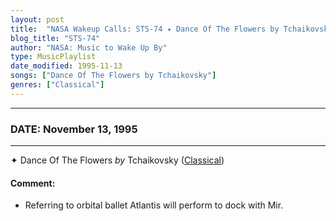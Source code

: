 ```yaml
---
layout: post
title:  "NASA Wakeup Calls: STS-74 ✦ Dance Of The Flowers by Tchaikovsky ✵ November 13, 1995"
blog_title: "STS-74"
author: "NASA: Music to Wake Up By"
type: MusicPlaylist
date_modified: 1995-11-13
songs: ["Dance Of The Flowers by Tchaikovsky"]
genres: ["Classical"]
---
```


----
### DATE: November 13, 1995
----
✦ Dance Of The Flowers *by* Tchaikovsky ([Classical](https://www.discogs.com/genre/Classical)) <a target="blank_" href="https://www.discogs.com/The-Royal-Philharmonic-Orchestra-Sir-Thomas-Beecham-Bart-Tchaikovsky-Waltz-Of-The-FlowersDance-Of-Th/release/7358177">
    <i class="fas fa-compact-disc"
       title="Discogs entry for this song"
       alt="Discogs entry for this song"
       style="font-size: 1.1em;"></i></a>
    

#### Comment:
* Referring to orbital ballet Atlantis will perform to dock with Mir.



<br/>
<center>
	<a target="_blank"
	   href="https://twitter.com/intent/tweet?hashtags=Space,NASA,Playlist,NASAWakeupCalls,SpaceProgram&text=🚀 {{ page.author}}, '{{ page.songs.first }}' {{ page.title }}, {{ page.date | date: '%B %d, %Y' }}, {{ site.url }}{{ page.url }}&via=nasawakeupcalls"><i class="fab fa-twitter" title="Tweet this page" alt="Tweet this page" style="font-size: 1.3em;"></i></a>
	&nbsp; 	<i class="fas fa-user-astronaut" style="font-size: 1.5em;"></i> &nbsp;
    <a id="custom_amazon_link"
       type="amzn" search="#"
       category="popular music">
    <i class="fab fa-amazon" style="font-size: 1.3em;"></i></a>
</center>

<!-- Randomly resolve an individual entry from a song array -->
<script src="/assets/javascript/seedrandom.min.js"></script>
<script>
  var wake_me_up = ["Dance Of The Flowers by Tchaikovsky"];
  var prng = new Math.seedrandom();
  function randomSong() {
    song = wake_me_up[Math.floor(Math.random() * wake_me_up.length)];
    var amazon_link = document.getElementById("custom_amazon_link");
    amazon_link.setAttribute("search", song);
  }
  window.onload = randomSong();
</script>
